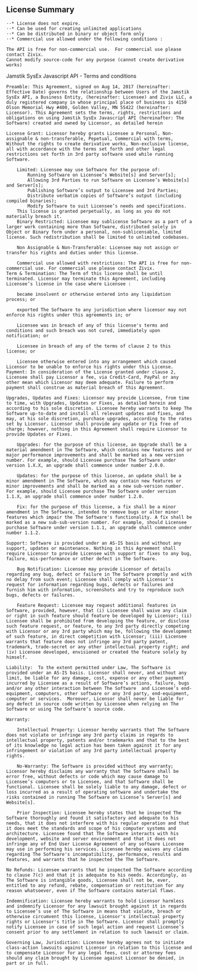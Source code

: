 
## License Summary

    ⋅⋅* License does not expire.
    ⋅⋅* Can be used for creating unlimited applications
    ⋅⋅* Can be distributed in binary or object form only
    ⋅⋅* Commercial use allowed under the following conditions :

    The API is free for non-commercial use.  For commercial use please contact Zivix.
    Cannot modify source-code for any purpose (cannot create derivative works)

Jamstik SysEx Javascript API - Terms and conditions

    Preamble: This Agreement, signed on Aug 14, 2017 (hereinafter: Effective Date) governs the relationship between Users of the Jamstik SysEx API, a Business Entity, (hereinafter: Licensee) and Zivix LLC, a duly registered company in whose principal place of business is 4150 Olson Memorial Hwy #400, Golden Valley, MN 55422 (hereinafter: Licensor). This Agreement sets the terms, rights, restrictions and obligations on using Jamstik SysEx Javascript API (hereinafter: The Software) created and owned by Licensor, as detailed herein

    License Grant: Licensor hereby grants Licensee a Personal, Non-assignable & non-transferable, Pepetual, Commercial with terms, Without the rights to create derivative works, Non-exclusive license, all with accordance with the terms set forth and other legal restrictions set forth in 3rd party software used while running Software.

        Limited: Licensee may use Software for the purpose of:
            Running Software on Licensee’s Website[s] and Server[s];
            Allowing 3rd Parties to run Software on Licensee’s Website[s] and Server[s];
            Publishing Software’s output to Licensee and 3rd Parties;
            Distribute verbatim copies of Software’s output (including compiled binaries);
            Modify Software to suit Licensee’s needs and specifications.
        This license is granted perpetually, as long as you do not materially breach it.
        Binary Restricted: Licensee may sublicense Software as a part of a larger work containing more than Software, distributed solely in Object or Binary form under a personal, non-sublicensable, limited license. Such redistribution shall be limited to unlimited codebases.

        Non Assignable & Non-Transferable: Licensee may not assign or transfer his rights and duties under this license.

        Commercial use allowed with restrictions: The API is free for non-commercial use. For commercial use please contact Zivix. 
    Term & Termination: The Term of this license shall be until terminated. Licensor may terminate this Agreement, including Licensee’s license in the case where Licensee :

        became insolvent or otherwise entered into any liquidation process; or

        exported The Software to any jurisdiction where licensor may not enforce his rights under this agreements in; or

        Licensee was in breach of any of this license's terms and conditions and such breach was not cured, immediately upon notification; or

        Licensee in breach of any of the terms of clause 2 to this license; or

        Licensee otherwise entered into any arrangement which caused Licensor to be unable to enforce his rights under this License.
    Payment: In consideration of the License granted under clause 2, Licensee shall pay Licensor a fee, via Credit-Card, PayPal or any other mean which Licensor may deem adequate. Failure to perform payment shall construe as material breach of this Agreement.

    Upgrades, Updates and Fixes: Licensor may provide Licensee, from time to time, with Upgrades, Updates or Fixes, as detailed herein and according to his sole discretion. Licensee hereby warrants to keep The Software up-to-date and install all relevant updates and fixes, and may, at his sole discretion, purchase upgrades, according to the rates set by Licensor. Licensor shall provide any update or Fix free of charge; however, nothing in this Agreement shall require Licensor to provide Updates or Fixes.

        Upgrades: for the purpose of this license, an Upgrade shall be a material amendment in The Software, which contains new features and or major performance improvements and shall be marked as a new version number. For example, should Licensee purchase The Software under version 1.X.X, an upgrade shall commence under number 2.0.0.

        Updates: for the purpose of this license, an update shall be a minor amendment in The Software, which may contain new features or minor improvements and shall be marked as a new sub-version number. For example, should Licensee purchase The Software under version 1.1.X, an upgrade shall commence under number 1.2.0.

        Fix: for the purpose of this license, a fix shall be a minor amendment in The Software, intended to remove bugs or alter minor features which impair the The Software's functionality. A fix shall be marked as a new sub-sub-version number. For example, should Licensee purchase Software under version 1.1.1, an upgrade shall commence under number 1.1.2.

    Support: Software is provided under an AS-IS basis and without any support, updates or maintenance. Nothing in this Agreement shall require Licensor to provide Licensee with support or fixes to any bug, failure, mis-performance or other defect in The Software.

        Bug Notification: Licensee may provide Licensor of details regarding any bug, defect or failure in The Software promptly and with no delay from such event; Licensee shall comply with Licensor's request for information regarding bugs, defects or failures and furnish him with information, screenshots and try to reproduce such bugs, defects or failures.

        Feature Request: Licensee may request additional features in Software, provided, however, that (i) Licensee shall waive any claim or right in such feature should feature be developed by Licensor; (ii) Licensee shall be prohibited from developing the feature, or disclose such feature request, or feature, to any 3rd party directly competing with Licensor or any 3rd party which may be, following the development of such feature, in direct competition with Licensor; (iii) Licensee warrants that feature does not infringe any 3rd party patent, trademark, trade-secret or any other intellectual property right; and (iv) Licensee developed, envisioned or created the feature solely by himself.

    Liability:  To the extent permitted under Law, The Software is provided under an AS-IS basis. Licensor shall never, and without any limit, be liable for any damage, cost, expense or any other payment incurred by Licensee as a result of Software’s actions, failure, bugs and/or any other interaction between The Software  and Licensee’s end-equipment, computers, other software or any 3rd party, end-equipment, computer or services.  Moreover, Licensor shall never be liable for any defect in source code written by Licensee when relying on The Software or using The Software’s source code.

    Warranty:  

        Intellectual Property: Licensor hereby warrants that The Software does not violate or infringe any 3rd party claims in regards to intellectual property, patents and/or trademarks and that to the best of its knowledge no legal action has been taken against it for any infringement or violation of any 3rd party intellectual property rights.

        No-Warranty: The Software is provided without any warranty; Licensor hereby disclaims any warranty that The Software shall be error free, without defects or code which may cause damage to Licensee’s computers or to Licensee, and that Software shall be functional. Licensee shall be solely liable to any damage, defect or loss incurred as a result of operating software and undertake the risks contained in running The Software on License’s Server[s] and Website[s].

        Prior Inspection: Licensee hereby states that he inspected The Software thoroughly and found it satisfactory and adequate to his needs, that it does not interfere with his regular operation and that it does meet the standards and scope of his computer systems and architecture. Licensee found that The Software interacts with his development, website and server environment and that it does not infringe any of End User License Agreement of any software Licensee may use in performing his services. Licensee hereby waives any claims regarding The Software's incompatibility, performance, results and features, and warrants that he inspected the The Software.

    No Refunds: Licensee warrants that he inspected The Software according to clause 7(c) and that it is adequate to his needs. Accordingly, as The Software is intangible goods, Licensee shall not be, ever, entitled to any refund, rebate, compensation or restitution for any reason whatsoever, even if The Software contains material flaws.

    Indemnification: Licensee hereby warrants to hold Licensor harmless and indemnify Licensor for any lawsuit brought against it in regards to Licensee’s use of The Software in means that violate, breach or otherwise circumvent this license, Licensor's intellectual property rights or Licensor's title in The Software. Licensor shall promptly notify Licensee in case of such legal action and request Licensee’s consent prior to any settlement in relation to such lawsuit or claim.

    Governing Law, Jurisdiction: Licensee hereby agrees not to initiate class-action lawsuits against Licensor in relation to this license and to compensate Licensor for any legal fees, cost or attorney fees should any claim brought by Licensee against Licensor be denied, in part or in full. 

